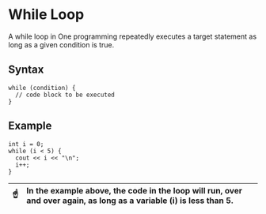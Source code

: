 # While Loop

A while loop in One programming repeatedly executes a target statement as long as a given condition is true.

## Syntax

```
while (condition) {
  // code block to be executed
}
```

## Example

```
int i = 0;
while (i < 5) {
  cout << i << "\n";
  i++;
}
```

| :point_up: | In the example above, the code in the loop will run, over and over again, as long as a variable (i) is less than 5. |
| ---------- | :------------------------------------------------------------------------------------------------------------------ |
